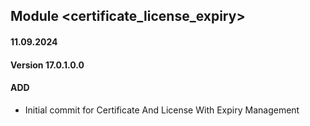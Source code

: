 ## Module <certificate_license_expiry>

#### 11.09.2024
#### Version 17.0.1.0.0
#### ADD

- Initial commit for Certificate And License With Expiry Management
